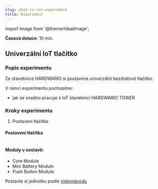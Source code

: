 ```yaml
---
slug: what-is-iot-experiment
title: Experiment
---
```

import Image from '@theme/IdealImage';

**Časová dotace**: 10 min. 

## Univerzální IoT tlačítko

### Popis experimentu

Ze stavebnice HARDWARIO si postavíme univerzální bezdrátové tlačítko. 

V rámci experimentu pochopíme:

* jak se snadno pracuje s IoT stavebnicí HARDWARIO TOWER

### Kroky experimentu
1. Postavení tlačítka

#### Postavení tlačítka

<div class="container">
  <div class="row">
    <Image img={require('./push-button-canvas.webp')}/>
  </div>
</div>

#### Moduly v sestavě:

* Core Module
* Mini Battery Module
* Push Button Module

Postavte si jednotku podle [videonávodu](https://www.youtube.com/watch?v=OCPPKXzCBg0)